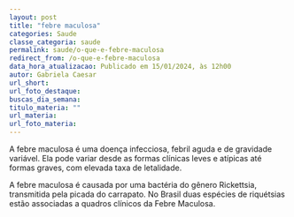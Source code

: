 ```yaml
---
layout: post
title: "febre maculosa"
categories: Saude
classe_categoria: saude
permalink: saude/o-que-e-febre-maculosa
redirect_from: /o-que-e-febre-maculosa
data_hora_atualizacao: Publicado em 15/01/2024, às 12h00
autor: Gabriela Caesar
url_short: 
url_foto_destaque: 
buscas_dia_semana: 
titulo_materia: ""
url_materia: 
url_foto_materia: 
---
```

A febre maculosa é uma doença infecciosa, febril aguda e de gravidade variável. Ela pode variar desde as formas clínicas leves e atípicas até formas graves, com elevada taxa de letalidade. 

A febre maculosa é causada por uma bactéria do gênero Rickettsia, transmitida pela picada do carrapato. No Brasil duas espécies de riquétsias estão associadas a quadros clínicos da Febre Maculosa.

